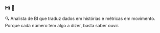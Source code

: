 ### Hi 👋

🔍 Analista de BI que traduz dados em histórias e métricas em movimento. Porque cada número tem algo a dizer, basta saber ouvir.
